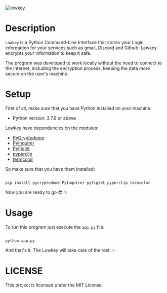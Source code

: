 ![lowkey](https://user-images.githubusercontent.com/46505446/77723947-8dbbd780-6fd0-11ea-8853-574ddb403e66.gif)

# Description

`Lowkey` is a Python Command-Line Interface that stores your Login information for your services such as gmail, Discord and Github. Lowkey encrypts your information to keep it safe. 

The program was developed to work locally without the need to connect to the Internet, including the encryption process, keeping the data more secure on the user's machine.

# Setup

First of all, make sure that you have Python installed on your machine:
* Python version: 3.7.6 or above

Lowkey have dependencies on the modules:
* [PyCryptodome](https://github.com/Legrandin/pycryptodome)
* [PyInquirer](https://github.com/CITGuru/PyInquirer)
* [PyFiglet](https://github.com/pwaller/pyfiglet)
* [pyperclip](https://github.com/asweigart/pyperclip)
* [termcolor](https://github.com/hfeeki/termcolor)

So make sure that you have them installed:

```

pip install pycryptodome PyInquirer pyfiglet pyperclip termcolor

```

Now you are ready to go :sunglasses: :sparkles:

# Usage

To run this program just execute the `app.py` file:

```

python app.py

```

And that's it. The Lowkey will take care of the rest. :sparkles:

# LICENSE

This project is licensed under the MIT License.
